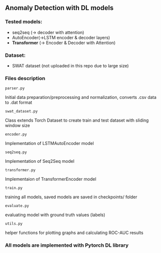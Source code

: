 ## Anomaly Detection with DL models

### Tested models:
*   seq2seq (-> decoder with attention)
*   AutoEncoder(->LSTM encoder & decoder layers)
*   <b>Transformer</b> (-> Encoder & Decoder with Attention)

### Dataset:
*   SWAT dataset (not uploaded in this repo due to large size)

### Files description

    parser.py

Initial data preparation/preprocessing and normalization, converts .csv data to .dat format

    swat_dataset.py

Class extends Torch Dataset to create train and test dataset with sliding window size

    encoder.py

Implementation of LSTMAutoEncoder model

    seq2seq.py

Implementation of Seq2Seq model

    transformer.py

Implementaion of TransformerEncoder model

    train.py

training all models, saved models are saved in checkpoints/ folder

    evaluate.py

evaluating model with ground truth values (labels)

    utils.py

helper functions for plotting graphs and calculating ROC-AUC results

### All models are implemented with <b>Pytorch</b> DL library
